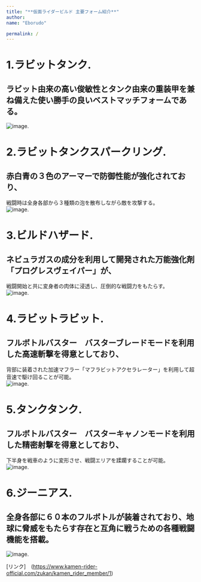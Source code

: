 ```yaml
---
title: "**仮面ライダービルド 主要フォーム紹介**" 
author: 
name: "Eborudo"  

permalink: /
---
```


# 1.ラビットタンク. 
## ラビット由来の高い俊敏性とタンク由来の重装甲を兼ね備えた使い勝手の良いベストマッチフォームである。  
![image](/Kamen-Rider-Build/assets/images/RB.png). 

# 2.ラビットタンクスパークリング. 
## 赤白青の３色のアーマーで防御性能が強化されており、  
戦闘時は全身各部から３種類の泡を散布しながら敵を攻撃する。  
![image](/2212110033_GitHubPages/assets/images/SP.png). 

# 3.ビルドハザード.
## ネビュラガスの成分を利用して開発された万能強化剤「プログレスヴェイパー」が、  
戦闘開始と共に変身者の肉体に浸透し、圧倒的な戦闘力をもたらす。  
![image](/2212110033_GitHubPages/assets/images/HZ.png). 

# 4.ラビットラビット. 
## フルボトルバスター　バスターブレードモードを利用した高速斬撃を得意としており、  
背部に装着された加速マフラー「マフラビットアクセラレーター」を利用して超音速で駆け回ることが可能。  
![image](/2212110033_GitHubPages/assets/images/RR.png). 

# 5.タンクタンク. 
## フルボトルバスター　バスターキャノンモードを利用した精密射撃を得意としており、    
下半身を戦車のように変形させ、戦闘エリアを蹂躙することが可能。  
![image](/2212110033_GitHubPages/assets/images/RR.png). 

# 6.ジーニアス. 
## 全身各部に６０本のフルボトルが装着されており、地球に脅威をもたらす存在と互角に戦うための各種戦闘機能を搭載。  
![image](/2212110033_GitHubPages/assets/images/ZN.png). 

[リンク]　(https://www.kamen-rider-official.com/zukan/kamen_rider_member/1)




